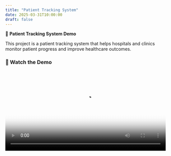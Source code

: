 ```yaml
---
title: "Patient Tracking System"
date: 2025-03-31T10:00:00
draft: false
---
```


🚀 **Patient Tracking System Demo**

This project is a patient tracking system that helps hospitals and clinics monitor patient progress and improve healthcare outcomes.

### 🎥 Watch the Demo
<video controls width="100%" poster="/images/patient-tracking-thumbnail.png">
  <source src="https://aryabhanushali.github.io/aryabhanushali-blog/videos/PatientTracking.mp4" type="video/mp4">
  Your browser does not support the video tag.
</video>
